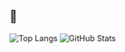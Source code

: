 ## 🚀
![Top Langs](https://github-readme-stats.vercel.app/api/top-langs/?username=nabilakiswanto&count_private=true&layout=compact&langs_count=8&theme=radical) ![GitHub Stats](https://github-readme-stats.vercel.app/api?username=nabilakiswanto&count_private=true&show_icons=true&theme=radical)
